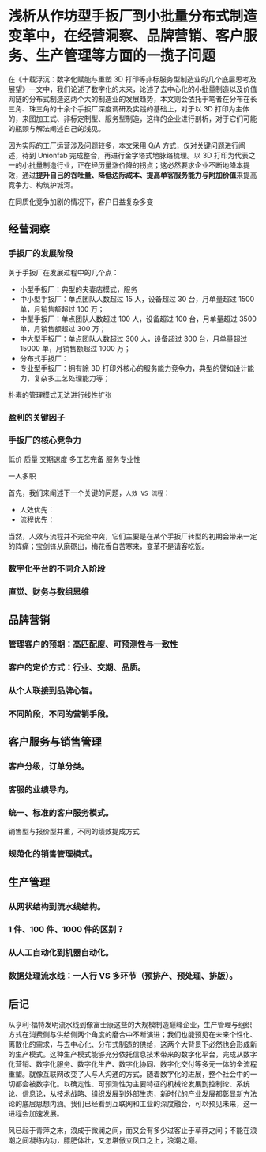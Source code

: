 # 浅析从作坊型手扳厂到小批量分布式制造变革中，在经营洞察、品牌营销、客户服务、生产管理等方面的一揽子问题

在《十载浮沉：数字化赋能与重塑 3D 打印等非标服务型制造业的几个底层思考及展望》一文中，我们论述了数字化的未来，论述了去中心化的小批量制造以及价值网链的分布式制造这两个大的制造业的发展趋势，本文则会依托于笔者在分布在长三角、珠三角的十余个手扳厂深度调研及实践的基础上，对于以 3D 打印为主体的，来图加工式、非标定制型、服务型制造，这样的企业进行剖析，对于它们可能的瓶颈与解法阐述自己的浅见。

因为实际的工厂运营涉及问题较多，本文采用 Q/A 方式，仅对关键问题进行阐述，待到 Unionfab 完成整合，再进行金字塔式地脉络梳理。以 3D 打印为代表之一的小批量制造行业，正在经历量涨价降的拐点；这必然要求企业不断地降本提效，通过**提升自己的吞吐量、降低边际成本、提高单客服务能力与附加价值**来提高竞争力、构筑护城河。

在同质化竞争加剧的情况下，客户日益复杂多变

## 经营洞察

### 手扳厂的发展阶段

关于手扳厂在发展过程中的几个点：

- 小型手扳厂：典型的夫妻店模式，服务
- 中小型手扳厂：单点团队人数超过 15 人，设备超过 30 台，月单量超过 1500 单，月销售额超过 100 万；
- 中型手扳厂：单点团队人数超过 100 人，设备超过 100 台，月单量超过 3500 单，月销售额超过 300 万；
- 中大型手扳厂：单点团队人数超过 300 人，设备超过 300 台，月单量超过 15000 单，月销售额超过 1000 万；
- 分布式手扳厂：
- 专业型手扳厂：拥有除 3D 打印外核心的服务能力竞争力，典型的譬如设计能力，复杂多工艺处理能力等；

朴素的管理模式无法进行线性扩张

### 盈利的关键因子

### 手扳厂的核心竞争力

低价
质量
交期速度
多工艺完备
服务专业性

一人多职

首先，我们来阐述下一个关键的问题，`人效 VS 流程`：

- 人效优先：
- 流程优先：

当然，人效与流程并不完全冲突，它们主要是在某个手扳厂转型的初期会带来一定的阵痛；宝剑锋从磨砺出，梅花香自苦寒来，变革不是请客吃饭。

### 数字化平台的不同介入阶段

### 直觉、财务与数组思维

## 品牌营销

### 管理客户的预期：高匹配度、可预测性与一致性

### 客户的定价方式：行业、交期、品质。

### 从个人联接到品牌心智。

### 不同阶段，不同的营销手段。

## 客户服务与销售管理

### 客户分级，订单分类。

### 客服的业绩导向。

### 统一、标准的客户服务模式。

销售型与报价型并重，不同的绩效提成方式

### 规范化的销售管理模式。

## 生产管理

### 从网状结构到流水线结构。

### 1 件、100 件、1000 件的区别？

### 从人工自动化到机器自动化。

### 数据处理流水线：一人行 VS 多环节（预排产、预处理、排版）。

## 后记

从亨利·福特发明流水线到像富士康这些的大规模制造巅峰企业，生产管理与组织方式在消费侧与供给侧两个角度的磨合中不断演进；我们也能预见在未来个性化、离散化的需求，与去中心化、分布式制造的供给，这两个大背景下必然也会形成新的生产模式。这种生产模式能够充分依托信息技术带来的数字化平台，完成从数字化营销、数字化服务、数字化生产、数字化协同、数字化交付等多元一体的全流程重塑。就像互联网改变了人与人沟通的方式，随着数字化的进展，整个社会中的一切都会被数字化。以确定性、可预测性为主要特征的机械论发展到控制论、系统论、信息论，从技术战略、组织发展到外部生态，新时代的产业发展都彰显新方法论的底层思想内涵。我们已经看到互联网和工业的深度融合，可以预见未来，这一进程会加速发展。

风已起于青萍之末，浪成于微澜之间，而又会有多少过客止于草莽之间；不能在浪潮之间凝练内功，膘肥体壮，又怎堪傲立风口之上，浪潮之巅。

